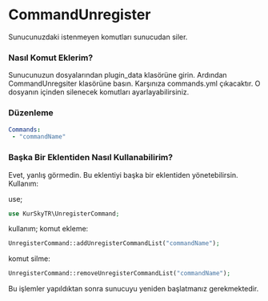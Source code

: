 # CommandUnregister

Sunucunuzdaki istenmeyen komutları sunucudan siler.

### Nasıl Komut Eklerim?

Sunucunuzun dosyalarından plugin_data klasörüne girin. Ardından CommandUnregsiter klasörüne basın. Karşınıza commands.yml çıkacaktır. O dosyanın içinden silenecek komutları ayarlayabilirsiniz.

### Düzenleme
```yaml
Commands:
 - "commandName"
```

### Başka Bir Eklentiden Nasıl Kullanabilirim?

Evet, yanlış görmedin. Bu eklentiyi başka bir eklentiden yönetebilirsin. Kullanım:

use;
```php
use KurSkyTR\UnregisterCommand;
```
kullanım;
komut ekleme:
```php
UnregisterCommand::addUnregisterCommandList("commandName");
```
komut silme:
```php
UnregisterCommand::removeUnregisterCommandList("commandName");
```

Bu işlemler yapıldıktan sonra sunucuyu yeniden başlatmanız gerekmektedir.



